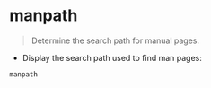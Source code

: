 # manpath

> Determine the search path for manual pages.

- Display the search path used to find man pages:

`manpath`
